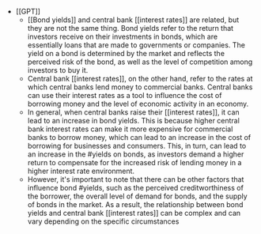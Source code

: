 - [[GPT]]
	- [[Bond yields]] and central bank [[interest rates]] are related, but they are not the same thing. Bond yields refer to the return that investors receive on their investments in bonds, which are essentially loans that are made to governments or companies. The yield on a bond is determined by the market and reflects the perceived risk of the bond, as well as the level of competition among investors to buy it.
	- Central bank [[interest rates]], on the other hand, refer to the rates at which central banks lend money to commercial banks. Central banks can use their interest rates as a tool to influence the cost of borrowing money and the level of economic activity in an economy.
	- In general, when central banks raise their [[interest rates]], it can lead to an increase in bond yields. This is because higher central bank interest rates can make it more expensive for commercial banks to borrow money, which can lead to an increase in the cost of borrowing for businesses and consumers. This, in turn, can lead to an increase in the #yields on bonds, as investors demand a higher return to compensate for the increased risk of lending money in a higher interest rate environment.
	- However, it's important to note that there can be other factors that influence bond #yields, such as the perceived creditworthiness of the borrower, the overall level of demand for bonds, and the supply of bonds in the market. As a result, the relationship between bond yields and central bank [[interest rates]] can be complex and can vary depending on the specific circumstances